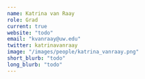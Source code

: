 ```yaml
---
name: Katrina van Raay	
role: Grad
current: true
website: "todo"
email: "kvanraay@uw.edu"
twitter: katrinavanraay
image: "/images/people/katrina_vanraay.png"
short_blurb: "todo"
long_blurb: "todo"
---
```

